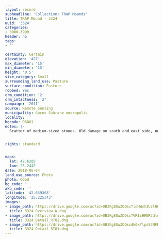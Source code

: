 ```yaml
---
layout: record
subheadline: 'Collection: TRAP Mounds'
title: TRAP Mound - 3324
uuid: '3324'
categories:
- 3000-3999
header: no
tags:
- ''

certainty: Certain
elevation: '427'
max_diameter: '15'
min_diameter: '15'
height: '0.5'
size_category: Small
surrounding_land_use: Pasture
surface_condition: Pasture
robbed: Yes
crm_condition: '2'
crm_intactness: '2'
campaign: '2011'
source: Remote Sensing
municipality: Gorno Sahrane necropolis
locality: ''
bgcode: DS001
notes: |-
  Scatter of medium-sized stones. Old damage on south and east side, nothing fresh however.


rights: standard


maps:
  lat: 42.6285
  lon: 25.2442
date: 2018-06-04
land_use_source: Photo
photo: Good
bg_code: ''
akb_code: ''
latitude: '42.659368'
longitude: '25.225343'
images:
- image_path: https://drive.google.com/uc?id=0B3Rg88wZDQscYldHWmk3UzlHWVE
  title: 3324_Overview_W.dng
- image_path: https://drive.google.com/uc?id=0B3Rg88wZDQscYVRIcHRNR2dldmM
  title: 3324_Detail_RT02.dng
- image_path: https://drive.google.com/uc?id=0B3Rg88wZDQscdk0xYlpsS3NFR28
  title: 3324_Detail_RT01.dng
---
```

